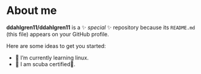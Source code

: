 # About me


**ddahlgren11/ddahlgren11** is a ✨ _special_ ✨ repository because its `README.md` (this file) appears on your GitHub profile.

Here are some ideas to get you started:

- 🌱 I’m currently learning linux.
- 🤿 I am scuba certified🤙. 
